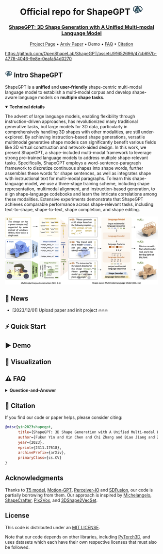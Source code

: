 <div align= "center">
    <h1> Official repo for ShapeGPT <img src="./assets/images/logo_shapegpt.png" width="35px"></h1>

</div>

<div align="center">
    <h3> <a href="https://shapegpt.github.io/">ShapeGPT: 3D Shape Generation with A Unified Multi-modal Language Model</a></h3>

<p align="center">
  <a href="https://shapegpt.github.io/">Project Page</a> •
  <a href="https://arxiv.org/abs/2311.17618">Arxiv Paper</a> •
  Demo •
  <a href="#️-faq">FAQ</a> •
  <a href="#-citation">Citation</a>
</p>

</div>

<div align="center">
</div>
<!-- <img src="https://cdn.discordapp.com/attachments/941582479117127680/1111543600879259749/20230526075532.png" width="350px"> -->





https://github.com/OpenShapeLab/ShapeGPT/assets/91652696/47cb697b-4778-4046-9e8e-0eafa54d0270





## <img src="./assets/images/logo_shapegpt.png" width="24px"> Intro ShapeGPT

ShapeGPT is a **unified** and **user-friendly** shape-centric multi-modal language model to establish a multi-modal corpus and develop shape-aware language models  on **multiple shape tasks**.

<details open="open">
    <summary><b>Technical details</b></summary>

The advent of large language models, enabling flexibility through instruction-driven approaches, has revolutionized many traditional generative tasks, but large models for 3D data, particularly in comprehensively handling 3D shapes with other modalities, are still under-explored. By achieving instruction-based shape generations, versatile multimodal generative shape models can significantly benefit various fields like 3D virtual construction and network-aided design. In this work, we present ShapeGPT, a shape-included multi-modal framework to leverage strong pre-trained language models to address multiple shape-relevant tasks. Specifically, ShapeGPT employs a word-sentence-paragraph framework to discretize continuous shapes into shape words, further assembles these words for shape sentences, as well as integrates shape with instructional text for multi-modal paragraphs. To learn this shape-language model, we use a three-stage training scheme, including shape representation, multimodal alignment, and instruction-based generation, to align shape-language codebooks and learn the intricate correlations among these modalities. Extensive experiments demonstrate that ShapeGPT achieves comparable performance across shape-relevant tasks, including text-to-shape, shape-to-text, shape completion, and shape editing.

<img width="1194" alt="pipeline" src="./assets/images/pipeline.jpg">
</details>

## 🚩 News

- [2023/12/01] Upload paper and init project 🔥🔥🔥

## ⚡ Quick Start

<!-- <details>
  <summary><b>Setup and download</b></summary>

</details> -->

## ▶️ Demo

<!-- <details>
  <summary><b>Webui</b></summary>


</details> -->

## 👀 Visualization

## ⚠️ FAQ

<details> <summary><b>Question-and-Answer</b></summary>
    

</details>
</details>

## 📖 Citation

If you find our code or paper helps, please consider citing:

```bibtex
@misc{yin2023shapegpt,
      title={ShapeGPT: 3D Shape Generation with A Unified Multi-modal Language Model}, 
      author={Fukun Yin and Xin Chen and Chi Zhang and Biao Jiang and Zibo Zhao and Jiayuan Fan and Gang Yu and Taihao Li and Tao Chen},
      year={2023},
      eprint={2311.17618},
      archivePrefix={arXiv},
      primaryClass={cs.CV}
}

```

## Acknowledgments

Thanks to [T5 model](https://github.com/google-research/text-to-text-transfer-transformer), [Motion-GPT](https://github.com/OpenMotionLab/MotionGPT), [Perceiver-IO](https://github.com/krasserm/perceiver-io) and [SDFusion](https://yccyenchicheng.github.io/SDFusion/), our code is partially borrowing from them. Our approach is inspired by [Michelangelo](https://neuralcarver.github.io/michelangelo/), [ShapeCrafter](https://ivl.cs.brown.edu/research/shapecrafter.html), [Pix2Vox](https://github.com/hzxie/Pix2Vox), and [3DShape2VecSet](https://github.com/1zb/3DShape2VecSet).

## License

This code is distributed under an [MIT LICENSE](LICENSE).

Note that our code depends on other libraries, including [PyTorch3D](https://pytorch3d.org/), and uses datasets which each have their own respective licenses that must also be followed.
